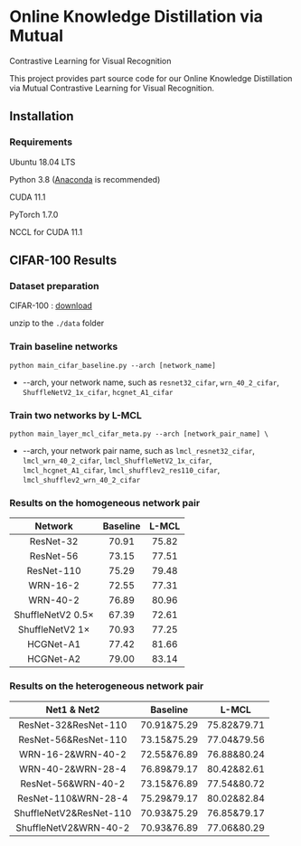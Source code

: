 
# Online Knowledge Distillation via Mutual
Contrastive Learning for Visual Recognition

This project provides part source code for our Online Knowledge Distillation via Mutual Contrastive Learning for Visual Recognition.


## Installation

### Requirements

Ubuntu 18.04 LTS

Python 3.8 ([Anaconda](https://www.anaconda.com/) is recommended)

CUDA 11.1

PyTorch 1.7.0

NCCL for CUDA 11.1


## CIFAR-100 Results
### Dataset preparation
CIFAR-100 : [download](http://www.cs.toronto.edu/~kriz/cifar-100-python.tar.gz)

unzip to the `./data` folder

### Train baseline networks
```
python main_cifar_baseline.py --arch [network_name]
```
- --arch, your network name, such as `resnet32_cifar`, `wrn_40_2_cifar`, `ShuffleNetV2_1x_cifar`, `hcgnet_A1_cifar`


### Train two networks by L-MCL
```
python main_layer_mcl_cifar_meta.py --arch [network_pair_name] \
```
- --arch, your network pair name, such as `lmcl_resnet32_cifar`, `lmcl_wrn_40_2_cifar`, `lmcl_ShuffleNetV2_1x_cifar`, `lmcl_hcgnet_A1_cifar`, `lmcl_shufflev2_res110_cifar`, `lmcl_shufflev2_wrn_40_2_cifar`

###  Results on the homogeneous network pair
| Network | Baseline | L-MCL |
|:---------------:|:-----------------:|:-----------------:|
| ResNet-32 | 70.91 | 75.82 |
| ResNet-56 | 73.15 | 77.51 |
| ResNet-110 | 75.29 | 79.48 |
| WRN-16-2 | 72.55 | 77.31 |
| WRN-40-2 | 76.89 | 80.96 |
| ShuffleNetV2 0.5× |67.39 | 72.61 |
| ShuffleNetV2 1× | 70.93 | 77.25 |
| HCGNet-A1 | 77.42 | 81.66 |
| HCGNet-A2 | 79.00 | 83.14 |

###  Results on the heterogeneous network pair
| Net1 & Net2 | Baseline | L-MCL |
|:---------------:|:-----------------:|:-----------------:|
| ResNet-32&ResNet-110 | 70.91&75.29 | 75.82&79.71 |
| ResNet-56&ResNet-110 | 73.15&75.29 | 77.04&79.56 |
| WRN-16-2&WRN-40-2 | 72.55&76.89 | 76.88&80.24 |
| WRN-40-2&WRN-28-4 | 76.89&79.17 | 80.42&82.61 |
| ResNet-56&WRN-40-2 | 73.15&76.89 | 77.54&80.72 |
| ResNet-110&WRN-28-4 | 75.29&79.17 | 80.02&82.84 |
| ShuffleNetV2&ResNet-110 |70.93&75.29 | 76.85&79.17 |
| ShuffleNetV2&WRN-40-2 | 70.93&76.89 | 77.06&80.29 |



